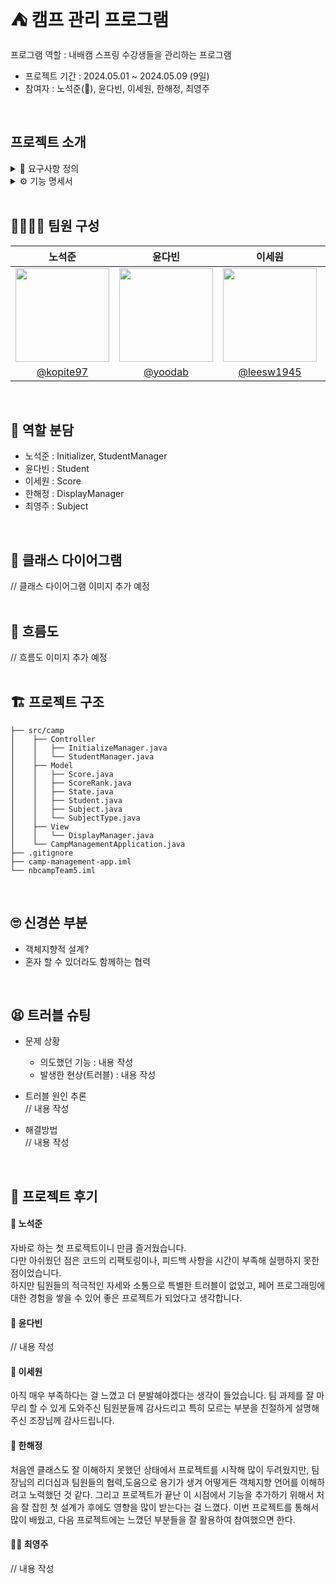 # ⛺ 캠프 관리 프로그램
프로그램 역할 : 내배캠 스프링 수강생들을 관리하는 프로그램
* 프로젝트 기간 : 2024.05.01 ~ 2024.05.09 (9일)
* 참여자 : 노석준(👑), 윤다빈, 이세원, 한해정, 최영주
<br>

## 프로젝트 소개
<details>
<summary> 📑 요구사항 정의 </summary>

* 과목
  * 필수 과목 : Java, 객체지향, Spring, JPA, MySQL
  * 선택 과목 : 디자인 패턴, Spring Security, Redis, MongoDB
 
* 조건
  * 최소 3개 이상의 필수 과목, 2개 이상의 선택 과목을 선택
  * 캠프 기간동안 선택한 과목별로 10회의 시험
  * 캠프 매니저는 수강생을 등록 및 관리
  * 캠프 매니저는 수강생들의 과목과 시험 점수를 등록 및 관리
  * 점수 데이터 타입 : 정수형
  * 등급 산정 기준
    * 필수 과목 : A(95 ~ 100), B(90 ~ 94), C(80 ~ 89), D(70 ~ 79), F(60 ~ 69), N(60점 미만)
    * 선택 과목 : A(90 ~ 100), B(80 ~ 89), C(70 ~ 79), D(60 ~ 69), F(50 ~ 59), N(50점 미만)

* 모델 정보 예시
  * 수강생 : 고유 번호, 이름, 과목 목록
  * 점수 : 과목 고유 번호, 수강생 고유 번호, 회차, 점수, 등급(A, B, C, D, E, F, N)
  * 과목 : 고유 번호, 과목명, 과목타입(필수, 선택)

</details>
<details>
<summary> ⚙ 기능 명세서 </summary>

<br>

*✔ 필수 기능 / ➕ 추가 기능*  
* 수강생 관리
  
  ✔ 수강생 정보 등록[고유 번호, 이름, 과목 목록] (고유 번호 중복X)  
  ✔ 수강생 목록 조회[고유 번호, 이름]  
  ➕ 수강생 상태 관리[상태 종류 : Green, Red, Yellow]  
  ➕ 수강생 정보 조회[고유 번호, 이름, 상태, 선택한 과목명]  
  ➕ 수강생 정보 수정[이름 상태] (이름 또는 상태를 입력받아 수정)  
  ➕ 상태별 수강생 목록 조회[고유 번호, 이름]  
  ➕ 수강생 삭제 (해당 수강생의 점수 기록도 함께 삭제)
  
* 점수 관리
  * 등록하려는 과목의 회차 점수가 이미 등록되어 있다면 등록X, 과목의 회차 점수 중복되어 등록X  
  * 회차에 10초과 및 1미만의 수 저장X (회차 범위 : 1 ~ 10)  
  * 점수에 100초과 및 음수 저장X (점수 범위 : 0 ~ 100)

  ✔ 수강생의 과목별 시험 회차 및 점수 등록 (점수를 등록하면 자동으로 등급이 추가 저장)  
  ✔ 수강생의 과목별 회차 점수 수정  
  ✔ 수강생의 특정 과목 회차별 등급 조회[회차, 등급]  
  ➕ 수강생의 과목별 평균 등급 조회[과목명, 평균 등급]  
  ➕ 특정 상태 수강생들의 필수 과목 평균 등급 조회[수강생 이름, 필수 과목 평균 등급]  

</details>
<br>

## 👩‍💻👨‍💻 팀원 구성
| 노석준 | 윤다빈 | 이세원 | 한해정 | 최영주 |
|:---:|:---:|:---:|:---:|:---:|
| <img src="https://ca.slack-edge.com/T06B9PCLY1E-U06ME1DLG8G-2b4034c1de43-512" height="150"/> | <img src="https://ca.slack-edge.com/T06B9PCLY1E-U06AU1D51EY-471f7c218a7a-512" height="150"/> | <img src="https://ca.slack-edge.com/T06B9PCLY1E-U06RHFEUZN3-59f988f87922-512" height="150"/> | <img src="https://ca.slack-edge.com/T06B9PCLY1E-U06KBF4M4AF-06e417b77203-512" height="150"/> |<img src="https://ca.slack-edge.com/T06B9PCLY1E-U06KADG3X1P-122afee5e3ca-512" height="150"/>  |
| [@kopite97](https://github.com/kopite97) | [@yoodab](https://github.com/yoodab) | [@leesw1945](https://github.com/leesw1945) | [@HaejungHan](https://github.com/HaejungHan) | [@ysy56](https://github.com/ysy56) |
<br>

## 🤝 역할 분담
* 노석준 : Initializer, StudentManager
* 윤다빈 : Student
* 이세원 : Score
* 한해정 : DisplayManager
* 최영주 : Subject
<br>

## 🏤 클래스 다이어그램
// 클래스 다이어그램 이미지 추가 예정  
<br>

## 🌊 흐름도
// 흐름도 이미지 추가 예정  
<br>

## 🏗 프로젝트 구조
```
├── src/camp
│    ├── Controller
│    │   ├── InitializeManager.java
│    │   └── StudentManager.java
│    ├── Model
│    │   ├── Score.java
│    │   ├── ScoreRank.java
│    │   ├── State.java
│    │   ├── Student.java
│    │   ├── Subject.java
│    │   └── SubjectType.java
│    ├── View
│    │   └── DisplayManager.java
│    └── CampManagementApplication.java
├── .gitignore
├── camp-management-app.iml
└── nbcampTeam5.iml
```
<br>

## 🙄 신경쓴 부분
* 객체지향적 설계?
* 혼자 할 수 있더라도 함께하는 협력
<br>

## 😫 트러블 슈팅
* 문제 상황  
  * 의도했던 기능 : 내용 작성  
  * 발생한 현상(트러블) : 내용 작성  

* 트러블 원인 추론  
// 내용 작성  

* 해결방법  
// 내용 작성  

<br>

## 🙌 프로젝트 후기

#### 👑 노석준
자바로 하는 첫 프로젝트이니 만큼 즐거웠습니다.\
다만 아쉬웠던 점은 코드의 리팩토링이나, 피드백 사항을 시간이 부족해 실행하지 못한 점이었습니다.\
하지만 팀원들의 적극적인 자세와 소통으로 특별한 트러블이 없었고, 페어 프로그래밍에 대한 경험을 쌓을 수 있어 
좋은 프로젝트가 되었다고 생각합니다. 
#### 🧢 윤다빈
// 내용 작성
#### 🐊 이세원
아직 매우 부족하다는 걸 느꼈고 더 분발해야겠다는 생각이 들었습니다. 
팀 과제를 잘 마무리 할 수 있게 도와주신 팀원분들께 감사드리고 
특히 모르는 부분을 친절하게 설명해주신 조장님께 감사드립니다.
#### 🐰 한해정
처음엔 클래스도 잘 이해하지 못했던 상태에서 프로젝트를 시작해 많이 두려웠지만, 팀장님의 리더십과 팀원들의 협력,도움으로 용기가 생겨 어떻게든 객체지향 언어를 이해하려고 노력했던 것 같다. 
그리고 프로젝트가 끝난 이 시점에서 기능을 추가하기 위해서 처음 잘 잡힌 첫 설계가 후에도 영향을 많이 받는다는 걸 느꼈다. 이번 프로젝트를 통해서 많이 배웠고, 다음 프로젝트에는 느꼈던 부분들을
잘 활용하여 참여했으면 한다. 
#### 👳‍♀️ 최영주
// 내용 작성
